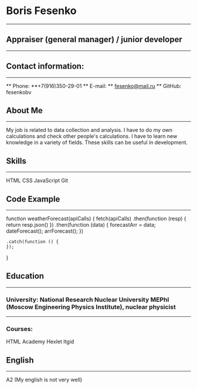 # Boris Fesenko

---

## Appraiser (general manager) / junior developer

---

## Contact information:

---

** Phone: **+7(916)350-29-01
** E-mail: ** fesenko@mail.ru
\*\* GitHub: fesenkobv

## About Me

---

My job is related to data collection and analysis. I have to do my own calculations and check other people's calculations. I have to learn new knowledge in a variety of fields. These skills can be useful in development.

## Skills

---

HTML
CSS
JavaScript
Git

## Code Example

---

function weatherForecast(apiCalls) {
fetch(apiCalls)
.then(function (resp) { return resp.json() })
.then(function (data) {
forecastArr = data;
dateForecast();
arrForecast();
})

    .catch(function () {
    });

}

## Education

---

### University: National Research Nuclear University MEPhI (Moscow Engineering Physics Institute), nuclear physicist

---

### Courses:

HTML Academy
Hexlet
Itgid

## English

---

A2 (My english is not very well)
